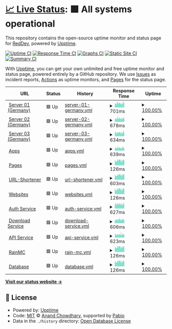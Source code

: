# [📈 Live Status](https://Re2Dev.github.io/Uptime-Monitor): <!--live status--> **🟩 All systems operational**

This repository contains the open-source uptime monitor and status page for [RedDev](https://about.re2dev.de/github), powered by [Upptime](https://github.com/upptime/upptime).

[![Uptime CI](https://github.com/Re2Dev/Uptime-Monitor/workflows/Uptime%20CI/badge.svg)](https://github.com/Re2Dev/Uptime-Monitor/actions?query=workflow%3A%22Uptime+CI%22)
[![Response Time CI](https://github.com/Re2Dev/Uptime-Monitor/workflows/Response%20Time%20CI/badge.svg)](https://github.com/Re2Dev/Uptime-Monitor/actions?query=workflow%3A%22Response+Time+CI%22)
[![Graphs CI](https://github.com/Re2Dev/Uptime-Monitor/workflows/Graphs%20CI/badge.svg)](https://github.com/Re2Dev/Uptime-Monitor/actions?query=workflow%3A%22Graphs+CI%22)
[![Static Site CI](https://github.com/Re2Dev/Uptime-Monitor/workflows/Static%20Site%20CI/badge.svg)](https://github.com/Re2Dev/Uptime-Monitor/actions?query=workflow%3A%22Static+Site+CI%22)
[![Summary CI](https://github.com/Re2Dev/Uptime-Monitor/workflows/Summary%20CI/badge.svg)](https://github.com/Re2Dev/Uptime-Monitor/actions?query=workflow%3A%22Summary+CI%22)

With [Upptime](https://upptime.js.org), you can get your own unlimited and free uptime monitor and status page, powered entirely by a GitHub repository. We use [Issues](https://github.com/Re2Dev/Uptime-Monitor/issues) as incident reports, [Actions](https://github.com/Re2Dev/Uptime-Monitor/actions) as uptime monitors, and [Pages](https://Re2Dev.github.io/Uptime-Monitor) for the status page.

<!--start: status pages-->
<!-- This summary is generated by Upptime (https://github.com/upptime/upptime) -->
<!-- Do not edit this manually, your changes will be overwritten -->
<!-- prettier-ignore -->
| URL | Status | History | Response Time | Uptime |
| --- | ------ | ------- | ------------- | ------ |
| <img alt="" src="https://icons.duckduckgo.com/ip3/de-01.host.re2volve.de.ico" height="13"> [Server 01 (Germany)](https://DE-01.host.re2volve.de/status) | 🟩 Up | [server-01-germany.yml](https://github.com/Re2Dev/Uptime-Monitor/commits/HEAD/history/server-01-germany.yml) | <details><summary><img alt="Response time graph" src="./graphs/server-01-germany/response-time-week.png" height="20"> 701ms</summary><br><a href="https://Re2Dev.github.io/Uptime-Monitor/history/server-01-germany"><img alt="Response time 701" src="https://img.shields.io/endpoint?url=https%3A%2F%2Fraw.githubusercontent.com%2FRe2Dev%2FUptime-Monitor%2FHEAD%2Fapi%2Fserver-01-germany%2Fresponse-time.json"></a><br><a href="https://Re2Dev.github.io/Uptime-Monitor/history/server-01-germany"><img alt="24-hour response time 820" src="https://img.shields.io/endpoint?url=https%3A%2F%2Fraw.githubusercontent.com%2FRe2Dev%2FUptime-Monitor%2FHEAD%2Fapi%2Fserver-01-germany%2Fresponse-time-day.json"></a><br><a href="https://Re2Dev.github.io/Uptime-Monitor/history/server-01-germany"><img alt="7-day response time 701" src="https://img.shields.io/endpoint?url=https%3A%2F%2Fraw.githubusercontent.com%2FRe2Dev%2FUptime-Monitor%2FHEAD%2Fapi%2Fserver-01-germany%2Fresponse-time-week.json"></a><br><a href="https://Re2Dev.github.io/Uptime-Monitor/history/server-01-germany"><img alt="30-day response time 701" src="https://img.shields.io/endpoint?url=https%3A%2F%2Fraw.githubusercontent.com%2FRe2Dev%2FUptime-Monitor%2FHEAD%2Fapi%2Fserver-01-germany%2Fresponse-time-month.json"></a><br><a href="https://Re2Dev.github.io/Uptime-Monitor/history/server-01-germany"><img alt="1-year response time 701" src="https://img.shields.io/endpoint?url=https%3A%2F%2Fraw.githubusercontent.com%2FRe2Dev%2FUptime-Monitor%2FHEAD%2Fapi%2Fserver-01-germany%2Fresponse-time-year.json"></a></details> | <details><summary><a href="https://Re2Dev.github.io/Uptime-Monitor/history/server-01-germany">100.00%</a></summary><a href="https://Re2Dev.github.io/Uptime-Monitor/history/server-01-germany"><img alt="All-time uptime 100.00%" src="https://img.shields.io/endpoint?url=https%3A%2F%2Fraw.githubusercontent.com%2FRe2Dev%2FUptime-Monitor%2FHEAD%2Fapi%2Fserver-01-germany%2Fuptime.json"></a><br><a href="https://Re2Dev.github.io/Uptime-Monitor/history/server-01-germany"><img alt="24-hour uptime 100.00%" src="https://img.shields.io/endpoint?url=https%3A%2F%2Fraw.githubusercontent.com%2FRe2Dev%2FUptime-Monitor%2FHEAD%2Fapi%2Fserver-01-germany%2Fuptime-day.json"></a><br><a href="https://Re2Dev.github.io/Uptime-Monitor/history/server-01-germany"><img alt="7-day uptime 100.00%" src="https://img.shields.io/endpoint?url=https%3A%2F%2Fraw.githubusercontent.com%2FRe2Dev%2FUptime-Monitor%2FHEAD%2Fapi%2Fserver-01-germany%2Fuptime-week.json"></a><br><a href="https://Re2Dev.github.io/Uptime-Monitor/history/server-01-germany"><img alt="30-day uptime 100.00%" src="https://img.shields.io/endpoint?url=https%3A%2F%2Fraw.githubusercontent.com%2FRe2Dev%2FUptime-Monitor%2FHEAD%2Fapi%2Fserver-01-germany%2Fuptime-month.json"></a><br><a href="https://Re2Dev.github.io/Uptime-Monitor/history/server-01-germany"><img alt="1-year uptime 100.00%" src="https://img.shields.io/endpoint?url=https%3A%2F%2Fraw.githubusercontent.com%2FRe2Dev%2FUptime-Monitor%2FHEAD%2Fapi%2Fserver-01-germany%2Fuptime-year.json"></a></details>
| <img alt="" src="https://icons.duckduckgo.com/ip3/de-02.host.re2volve.de.ico" height="13"> [Server 02 (Germany)](https://DE-02.host.re2volve.de/status) | 🟩 Up | [server-02-germany.yml](https://github.com/Re2Dev/Uptime-Monitor/commits/HEAD/history/server-02-germany.yml) | <details><summary><img alt="Response time graph" src="./graphs/server-02-germany/response-time-week.png" height="20"> 678ms</summary><br><a href="https://Re2Dev.github.io/Uptime-Monitor/history/server-02-germany"><img alt="Response time 678" src="https://img.shields.io/endpoint?url=https%3A%2F%2Fraw.githubusercontent.com%2FRe2Dev%2FUptime-Monitor%2FHEAD%2Fapi%2Fserver-02-germany%2Fresponse-time.json"></a><br><a href="https://Re2Dev.github.io/Uptime-Monitor/history/server-02-germany"><img alt="24-hour response time 766" src="https://img.shields.io/endpoint?url=https%3A%2F%2Fraw.githubusercontent.com%2FRe2Dev%2FUptime-Monitor%2FHEAD%2Fapi%2Fserver-02-germany%2Fresponse-time-day.json"></a><br><a href="https://Re2Dev.github.io/Uptime-Monitor/history/server-02-germany"><img alt="7-day response time 678" src="https://img.shields.io/endpoint?url=https%3A%2F%2Fraw.githubusercontent.com%2FRe2Dev%2FUptime-Monitor%2FHEAD%2Fapi%2Fserver-02-germany%2Fresponse-time-week.json"></a><br><a href="https://Re2Dev.github.io/Uptime-Monitor/history/server-02-germany"><img alt="30-day response time 678" src="https://img.shields.io/endpoint?url=https%3A%2F%2Fraw.githubusercontent.com%2FRe2Dev%2FUptime-Monitor%2FHEAD%2Fapi%2Fserver-02-germany%2Fresponse-time-month.json"></a><br><a href="https://Re2Dev.github.io/Uptime-Monitor/history/server-02-germany"><img alt="1-year response time 678" src="https://img.shields.io/endpoint?url=https%3A%2F%2Fraw.githubusercontent.com%2FRe2Dev%2FUptime-Monitor%2FHEAD%2Fapi%2Fserver-02-germany%2Fresponse-time-year.json"></a></details> | <details><summary><a href="https://Re2Dev.github.io/Uptime-Monitor/history/server-02-germany">100.00%</a></summary><a href="https://Re2Dev.github.io/Uptime-Monitor/history/server-02-germany"><img alt="All-time uptime 100.00%" src="https://img.shields.io/endpoint?url=https%3A%2F%2Fraw.githubusercontent.com%2FRe2Dev%2FUptime-Monitor%2FHEAD%2Fapi%2Fserver-02-germany%2Fuptime.json"></a><br><a href="https://Re2Dev.github.io/Uptime-Monitor/history/server-02-germany"><img alt="24-hour uptime 100.00%" src="https://img.shields.io/endpoint?url=https%3A%2F%2Fraw.githubusercontent.com%2FRe2Dev%2FUptime-Monitor%2FHEAD%2Fapi%2Fserver-02-germany%2Fuptime-day.json"></a><br><a href="https://Re2Dev.github.io/Uptime-Monitor/history/server-02-germany"><img alt="7-day uptime 100.00%" src="https://img.shields.io/endpoint?url=https%3A%2F%2Fraw.githubusercontent.com%2FRe2Dev%2FUptime-Monitor%2FHEAD%2Fapi%2Fserver-02-germany%2Fuptime-week.json"></a><br><a href="https://Re2Dev.github.io/Uptime-Monitor/history/server-02-germany"><img alt="30-day uptime 100.00%" src="https://img.shields.io/endpoint?url=https%3A%2F%2Fraw.githubusercontent.com%2FRe2Dev%2FUptime-Monitor%2FHEAD%2Fapi%2Fserver-02-germany%2Fuptime-month.json"></a><br><a href="https://Re2Dev.github.io/Uptime-Monitor/history/server-02-germany"><img alt="1-year uptime 100.00%" src="https://img.shields.io/endpoint?url=https%3A%2F%2Fraw.githubusercontent.com%2FRe2Dev%2FUptime-Monitor%2FHEAD%2Fapi%2Fserver-02-germany%2Fuptime-year.json"></a></details>
| <img alt="" src="https://icons.duckduckgo.com/ip3/de-03.host.re2volve.de.ico" height="13"> [Server 03 (Germany)](https://DE-03.host.re2volve.de/status) | 🟩 Up | [server-03-germany.yml](https://github.com/Re2Dev/Uptime-Monitor/commits/HEAD/history/server-03-germany.yml) | <details><summary><img alt="Response time graph" src="./graphs/server-03-germany/response-time-week.png" height="20"> 634ms</summary><br><a href="https://Re2Dev.github.io/Uptime-Monitor/history/server-03-germany"><img alt="Response time 634" src="https://img.shields.io/endpoint?url=https%3A%2F%2Fraw.githubusercontent.com%2FRe2Dev%2FUptime-Monitor%2FHEAD%2Fapi%2Fserver-03-germany%2Fresponse-time.json"></a><br><a href="https://Re2Dev.github.io/Uptime-Monitor/history/server-03-germany"><img alt="24-hour response time 676" src="https://img.shields.io/endpoint?url=https%3A%2F%2Fraw.githubusercontent.com%2FRe2Dev%2FUptime-Monitor%2FHEAD%2Fapi%2Fserver-03-germany%2Fresponse-time-day.json"></a><br><a href="https://Re2Dev.github.io/Uptime-Monitor/history/server-03-germany"><img alt="7-day response time 634" src="https://img.shields.io/endpoint?url=https%3A%2F%2Fraw.githubusercontent.com%2FRe2Dev%2FUptime-Monitor%2FHEAD%2Fapi%2Fserver-03-germany%2Fresponse-time-week.json"></a><br><a href="https://Re2Dev.github.io/Uptime-Monitor/history/server-03-germany"><img alt="30-day response time 634" src="https://img.shields.io/endpoint?url=https%3A%2F%2Fraw.githubusercontent.com%2FRe2Dev%2FUptime-Monitor%2FHEAD%2Fapi%2Fserver-03-germany%2Fresponse-time-month.json"></a><br><a href="https://Re2Dev.github.io/Uptime-Monitor/history/server-03-germany"><img alt="1-year response time 634" src="https://img.shields.io/endpoint?url=https%3A%2F%2Fraw.githubusercontent.com%2FRe2Dev%2FUptime-Monitor%2FHEAD%2Fapi%2Fserver-03-germany%2Fresponse-time-year.json"></a></details> | <details><summary><a href="https://Re2Dev.github.io/Uptime-Monitor/history/server-03-germany">100.00%</a></summary><a href="https://Re2Dev.github.io/Uptime-Monitor/history/server-03-germany"><img alt="All-time uptime 100.00%" src="https://img.shields.io/endpoint?url=https%3A%2F%2Fraw.githubusercontent.com%2FRe2Dev%2FUptime-Monitor%2FHEAD%2Fapi%2Fserver-03-germany%2Fuptime.json"></a><br><a href="https://Re2Dev.github.io/Uptime-Monitor/history/server-03-germany"><img alt="24-hour uptime 100.00%" src="https://img.shields.io/endpoint?url=https%3A%2F%2Fraw.githubusercontent.com%2FRe2Dev%2FUptime-Monitor%2FHEAD%2Fapi%2Fserver-03-germany%2Fuptime-day.json"></a><br><a href="https://Re2Dev.github.io/Uptime-Monitor/history/server-03-germany"><img alt="7-day uptime 100.00%" src="https://img.shields.io/endpoint?url=https%3A%2F%2Fraw.githubusercontent.com%2FRe2Dev%2FUptime-Monitor%2FHEAD%2Fapi%2Fserver-03-germany%2Fuptime-week.json"></a><br><a href="https://Re2Dev.github.io/Uptime-Monitor/history/server-03-germany"><img alt="30-day uptime 100.00%" src="https://img.shields.io/endpoint?url=https%3A%2F%2Fraw.githubusercontent.com%2FRe2Dev%2FUptime-Monitor%2FHEAD%2Fapi%2Fserver-03-germany%2Fuptime-month.json"></a><br><a href="https://Re2Dev.github.io/Uptime-Monitor/history/server-03-germany"><img alt="1-year uptime 100.00%" src="https://img.shields.io/endpoint?url=https%3A%2F%2Fraw.githubusercontent.com%2FRe2Dev%2FUptime-Monitor%2FHEAD%2Fapi%2Fserver-03-germany%2Fuptime-year.json"></a></details>
| <img alt="" src="https://icons.duckduckgo.com/ip3/status.re2volve.de.ico" height="13"> [Apps](https://status.re2volve.de/api/apps) | 🟩 Up | [apps.yml](https://github.com/Re2Dev/Uptime-Monitor/commits/HEAD/history/apps.yml) | <details><summary><img alt="Response time graph" src="./graphs/apps/response-time-week.png" height="20"> 639ms</summary><br><a href="https://Re2Dev.github.io/Uptime-Monitor/history/apps"><img alt="Response time 639" src="https://img.shields.io/endpoint?url=https%3A%2F%2Fraw.githubusercontent.com%2FRe2Dev%2FUptime-Monitor%2FHEAD%2Fapi%2Fapps%2Fresponse-time.json"></a><br><a href="https://Re2Dev.github.io/Uptime-Monitor/history/apps"><img alt="24-hour response time 783" src="https://img.shields.io/endpoint?url=https%3A%2F%2Fraw.githubusercontent.com%2FRe2Dev%2FUptime-Monitor%2FHEAD%2Fapi%2Fapps%2Fresponse-time-day.json"></a><br><a href="https://Re2Dev.github.io/Uptime-Monitor/history/apps"><img alt="7-day response time 639" src="https://img.shields.io/endpoint?url=https%3A%2F%2Fraw.githubusercontent.com%2FRe2Dev%2FUptime-Monitor%2FHEAD%2Fapi%2Fapps%2Fresponse-time-week.json"></a><br><a href="https://Re2Dev.github.io/Uptime-Monitor/history/apps"><img alt="30-day response time 639" src="https://img.shields.io/endpoint?url=https%3A%2F%2Fraw.githubusercontent.com%2FRe2Dev%2FUptime-Monitor%2FHEAD%2Fapi%2Fapps%2Fresponse-time-month.json"></a><br><a href="https://Re2Dev.github.io/Uptime-Monitor/history/apps"><img alt="1-year response time 639" src="https://img.shields.io/endpoint?url=https%3A%2F%2Fraw.githubusercontent.com%2FRe2Dev%2FUptime-Monitor%2FHEAD%2Fapi%2Fapps%2Fresponse-time-year.json"></a></details> | <details><summary><a href="https://Re2Dev.github.io/Uptime-Monitor/history/apps">100.00%</a></summary><a href="https://Re2Dev.github.io/Uptime-Monitor/history/apps"><img alt="All-time uptime 100.00%" src="https://img.shields.io/endpoint?url=https%3A%2F%2Fraw.githubusercontent.com%2FRe2Dev%2FUptime-Monitor%2FHEAD%2Fapi%2Fapps%2Fuptime.json"></a><br><a href="https://Re2Dev.github.io/Uptime-Monitor/history/apps"><img alt="24-hour uptime 100.00%" src="https://img.shields.io/endpoint?url=https%3A%2F%2Fraw.githubusercontent.com%2FRe2Dev%2FUptime-Monitor%2FHEAD%2Fapi%2Fapps%2Fuptime-day.json"></a><br><a href="https://Re2Dev.github.io/Uptime-Monitor/history/apps"><img alt="7-day uptime 100.00%" src="https://img.shields.io/endpoint?url=https%3A%2F%2Fraw.githubusercontent.com%2FRe2Dev%2FUptime-Monitor%2FHEAD%2Fapi%2Fapps%2Fuptime-week.json"></a><br><a href="https://Re2Dev.github.io/Uptime-Monitor/history/apps"><img alt="30-day uptime 100.00%" src="https://img.shields.io/endpoint?url=https%3A%2F%2Fraw.githubusercontent.com%2FRe2Dev%2FUptime-Monitor%2FHEAD%2Fapi%2Fapps%2Fuptime-month.json"></a><br><a href="https://Re2Dev.github.io/Uptime-Monitor/history/apps"><img alt="1-year uptime 100.00%" src="https://img.shields.io/endpoint?url=https%3A%2F%2Fraw.githubusercontent.com%2FRe2Dev%2FUptime-Monitor%2FHEAD%2Fapi%2Fapps%2Fuptime-year.json"></a></details>
| <img alt="" src="https://icons.duckduckgo.com/ip3/status.re2volve.de.ico" height="13"> [Pages](https://status.re2volve.de/api/pages) | 🟩 Up | [pages.yml](https://github.com/Re2Dev/Uptime-Monitor/commits/HEAD/history/pages.yml) | <details><summary><img alt="Response time graph" src="./graphs/pages/response-time-week.png" height="20"> 126ms</summary><br><a href="https://Re2Dev.github.io/Uptime-Monitor/history/pages"><img alt="Response time 126" src="https://img.shields.io/endpoint?url=https%3A%2F%2Fraw.githubusercontent.com%2FRe2Dev%2FUptime-Monitor%2FHEAD%2Fapi%2Fpages%2Fresponse-time.json"></a><br><a href="https://Re2Dev.github.io/Uptime-Monitor/history/pages"><img alt="24-hour response time 156" src="https://img.shields.io/endpoint?url=https%3A%2F%2Fraw.githubusercontent.com%2FRe2Dev%2FUptime-Monitor%2FHEAD%2Fapi%2Fpages%2Fresponse-time-day.json"></a><br><a href="https://Re2Dev.github.io/Uptime-Monitor/history/pages"><img alt="7-day response time 126" src="https://img.shields.io/endpoint?url=https%3A%2F%2Fraw.githubusercontent.com%2FRe2Dev%2FUptime-Monitor%2FHEAD%2Fapi%2Fpages%2Fresponse-time-week.json"></a><br><a href="https://Re2Dev.github.io/Uptime-Monitor/history/pages"><img alt="30-day response time 126" src="https://img.shields.io/endpoint?url=https%3A%2F%2Fraw.githubusercontent.com%2FRe2Dev%2FUptime-Monitor%2FHEAD%2Fapi%2Fpages%2Fresponse-time-month.json"></a><br><a href="https://Re2Dev.github.io/Uptime-Monitor/history/pages"><img alt="1-year response time 126" src="https://img.shields.io/endpoint?url=https%3A%2F%2Fraw.githubusercontent.com%2FRe2Dev%2FUptime-Monitor%2FHEAD%2Fapi%2Fpages%2Fresponse-time-year.json"></a></details> | <details><summary><a href="https://Re2Dev.github.io/Uptime-Monitor/history/pages">100.00%</a></summary><a href="https://Re2Dev.github.io/Uptime-Monitor/history/pages"><img alt="All-time uptime 100.00%" src="https://img.shields.io/endpoint?url=https%3A%2F%2Fraw.githubusercontent.com%2FRe2Dev%2FUptime-Monitor%2FHEAD%2Fapi%2Fpages%2Fuptime.json"></a><br><a href="https://Re2Dev.github.io/Uptime-Monitor/history/pages"><img alt="24-hour uptime 100.00%" src="https://img.shields.io/endpoint?url=https%3A%2F%2Fraw.githubusercontent.com%2FRe2Dev%2FUptime-Monitor%2FHEAD%2Fapi%2Fpages%2Fuptime-day.json"></a><br><a href="https://Re2Dev.github.io/Uptime-Monitor/history/pages"><img alt="7-day uptime 100.00%" src="https://img.shields.io/endpoint?url=https%3A%2F%2Fraw.githubusercontent.com%2FRe2Dev%2FUptime-Monitor%2FHEAD%2Fapi%2Fpages%2Fuptime-week.json"></a><br><a href="https://Re2Dev.github.io/Uptime-Monitor/history/pages"><img alt="30-day uptime 100.00%" src="https://img.shields.io/endpoint?url=https%3A%2F%2Fraw.githubusercontent.com%2FRe2Dev%2FUptime-Monitor%2FHEAD%2Fapi%2Fpages%2Fuptime-month.json"></a><br><a href="https://Re2Dev.github.io/Uptime-Monitor/history/pages"><img alt="1-year uptime 100.00%" src="https://img.shields.io/endpoint?url=https%3A%2F%2Fraw.githubusercontent.com%2FRe2Dev%2FUptime-Monitor%2FHEAD%2Fapi%2Fpages%2Fuptime-year.json"></a></details>
| <img alt="" src="https://icons.duckduckgo.com/ip3/link.re2volve.de.ico" height="13"> [URL-Shortener](https://link.re2volve.de/status) | 🟩 Up | [url-shortener.yml](https://github.com/Re2Dev/Uptime-Monitor/commits/HEAD/history/url-shortener.yml) | <details><summary><img alt="Response time graph" src="./graphs/url-shortener/response-time-week.png" height="20"> 603ms</summary><br><a href="https://Re2Dev.github.io/Uptime-Monitor/history/url-shortener"><img alt="Response time 603" src="https://img.shields.io/endpoint?url=https%3A%2F%2Fraw.githubusercontent.com%2FRe2Dev%2FUptime-Monitor%2FHEAD%2Fapi%2Furl-shortener%2Fresponse-time.json"></a><br><a href="https://Re2Dev.github.io/Uptime-Monitor/history/url-shortener"><img alt="24-hour response time 702" src="https://img.shields.io/endpoint?url=https%3A%2F%2Fraw.githubusercontent.com%2FRe2Dev%2FUptime-Monitor%2FHEAD%2Fapi%2Furl-shortener%2Fresponse-time-day.json"></a><br><a href="https://Re2Dev.github.io/Uptime-Monitor/history/url-shortener"><img alt="7-day response time 603" src="https://img.shields.io/endpoint?url=https%3A%2F%2Fraw.githubusercontent.com%2FRe2Dev%2FUptime-Monitor%2FHEAD%2Fapi%2Furl-shortener%2Fresponse-time-week.json"></a><br><a href="https://Re2Dev.github.io/Uptime-Monitor/history/url-shortener"><img alt="30-day response time 603" src="https://img.shields.io/endpoint?url=https%3A%2F%2Fraw.githubusercontent.com%2FRe2Dev%2FUptime-Monitor%2FHEAD%2Fapi%2Furl-shortener%2Fresponse-time-month.json"></a><br><a href="https://Re2Dev.github.io/Uptime-Monitor/history/url-shortener"><img alt="1-year response time 603" src="https://img.shields.io/endpoint?url=https%3A%2F%2Fraw.githubusercontent.com%2FRe2Dev%2FUptime-Monitor%2FHEAD%2Fapi%2Furl-shortener%2Fresponse-time-year.json"></a></details> | <details><summary><a href="https://Re2Dev.github.io/Uptime-Monitor/history/url-shortener">100.00%</a></summary><a href="https://Re2Dev.github.io/Uptime-Monitor/history/url-shortener"><img alt="All-time uptime 100.00%" src="https://img.shields.io/endpoint?url=https%3A%2F%2Fraw.githubusercontent.com%2FRe2Dev%2FUptime-Monitor%2FHEAD%2Fapi%2Furl-shortener%2Fuptime.json"></a><br><a href="https://Re2Dev.github.io/Uptime-Monitor/history/url-shortener"><img alt="24-hour uptime 100.00%" src="https://img.shields.io/endpoint?url=https%3A%2F%2Fraw.githubusercontent.com%2FRe2Dev%2FUptime-Monitor%2FHEAD%2Fapi%2Furl-shortener%2Fuptime-day.json"></a><br><a href="https://Re2Dev.github.io/Uptime-Monitor/history/url-shortener"><img alt="7-day uptime 100.00%" src="https://img.shields.io/endpoint?url=https%3A%2F%2Fraw.githubusercontent.com%2FRe2Dev%2FUptime-Monitor%2FHEAD%2Fapi%2Furl-shortener%2Fuptime-week.json"></a><br><a href="https://Re2Dev.github.io/Uptime-Monitor/history/url-shortener"><img alt="30-day uptime 100.00%" src="https://img.shields.io/endpoint?url=https%3A%2F%2Fraw.githubusercontent.com%2FRe2Dev%2FUptime-Monitor%2FHEAD%2Fapi%2Furl-shortener%2Fuptime-month.json"></a><br><a href="https://Re2Dev.github.io/Uptime-Monitor/history/url-shortener"><img alt="1-year uptime 100.00%" src="https://img.shields.io/endpoint?url=https%3A%2F%2Fraw.githubusercontent.com%2FRe2Dev%2FUptime-Monitor%2FHEAD%2Fapi%2Furl-shortener%2Fuptime-year.json"></a></details>
| <img alt="" src="https://icons.duckduckgo.com/ip3/status.re2volve.de.ico" height="13"> [Websites](https://status.re2volve.de/api/websites) | 🟩 Up | [websites.yml](https://github.com/Re2Dev/Uptime-Monitor/commits/HEAD/history/websites.yml) | <details><summary><img alt="Response time graph" src="./graphs/websites/response-time-week.png" height="20"> 126ms</summary><br><a href="https://Re2Dev.github.io/Uptime-Monitor/history/websites"><img alt="Response time 126" src="https://img.shields.io/endpoint?url=https%3A%2F%2Fraw.githubusercontent.com%2FRe2Dev%2FUptime-Monitor%2FHEAD%2Fapi%2Fwebsites%2Fresponse-time.json"></a><br><a href="https://Re2Dev.github.io/Uptime-Monitor/history/websites"><img alt="24-hour response time 156" src="https://img.shields.io/endpoint?url=https%3A%2F%2Fraw.githubusercontent.com%2FRe2Dev%2FUptime-Monitor%2FHEAD%2Fapi%2Fwebsites%2Fresponse-time-day.json"></a><br><a href="https://Re2Dev.github.io/Uptime-Monitor/history/websites"><img alt="7-day response time 126" src="https://img.shields.io/endpoint?url=https%3A%2F%2Fraw.githubusercontent.com%2FRe2Dev%2FUptime-Monitor%2FHEAD%2Fapi%2Fwebsites%2Fresponse-time-week.json"></a><br><a href="https://Re2Dev.github.io/Uptime-Monitor/history/websites"><img alt="30-day response time 126" src="https://img.shields.io/endpoint?url=https%3A%2F%2Fraw.githubusercontent.com%2FRe2Dev%2FUptime-Monitor%2FHEAD%2Fapi%2Fwebsites%2Fresponse-time-month.json"></a><br><a href="https://Re2Dev.github.io/Uptime-Monitor/history/websites"><img alt="1-year response time 126" src="https://img.shields.io/endpoint?url=https%3A%2F%2Fraw.githubusercontent.com%2FRe2Dev%2FUptime-Monitor%2FHEAD%2Fapi%2Fwebsites%2Fresponse-time-year.json"></a></details> | <details><summary><a href="https://Re2Dev.github.io/Uptime-Monitor/history/websites">100.00%</a></summary><a href="https://Re2Dev.github.io/Uptime-Monitor/history/websites"><img alt="All-time uptime 100.00%" src="https://img.shields.io/endpoint?url=https%3A%2F%2Fraw.githubusercontent.com%2FRe2Dev%2FUptime-Monitor%2FHEAD%2Fapi%2Fwebsites%2Fuptime.json"></a><br><a href="https://Re2Dev.github.io/Uptime-Monitor/history/websites"><img alt="24-hour uptime 100.00%" src="https://img.shields.io/endpoint?url=https%3A%2F%2Fraw.githubusercontent.com%2FRe2Dev%2FUptime-Monitor%2FHEAD%2Fapi%2Fwebsites%2Fuptime-day.json"></a><br><a href="https://Re2Dev.github.io/Uptime-Monitor/history/websites"><img alt="7-day uptime 100.00%" src="https://img.shields.io/endpoint?url=https%3A%2F%2Fraw.githubusercontent.com%2FRe2Dev%2FUptime-Monitor%2FHEAD%2Fapi%2Fwebsites%2Fuptime-week.json"></a><br><a href="https://Re2Dev.github.io/Uptime-Monitor/history/websites"><img alt="30-day uptime 100.00%" src="https://img.shields.io/endpoint?url=https%3A%2F%2Fraw.githubusercontent.com%2FRe2Dev%2FUptime-Monitor%2FHEAD%2Fapi%2Fwebsites%2Fuptime-month.json"></a><br><a href="https://Re2Dev.github.io/Uptime-Monitor/history/websites"><img alt="1-year uptime 100.00%" src="https://img.shields.io/endpoint?url=https%3A%2F%2Fraw.githubusercontent.com%2FRe2Dev%2FUptime-Monitor%2FHEAD%2Fapi%2Fwebsites%2Fuptime-year.json"></a></details>
| <img alt="" src="https://icons.duckduckgo.com/ip3/auth.re2volve.de.ico" height="13"> [Auth Service](https://auth.re2volve.de/status) | 🟩 Up | [auth-service.yml](https://github.com/Re2Dev/Uptime-Monitor/commits/HEAD/history/auth-service.yml) | <details><summary><img alt="Response time graph" src="./graphs/auth-service/response-time-week.png" height="20"> 627ms</summary><br><a href="https://Re2Dev.github.io/Uptime-Monitor/history/auth-service"><img alt="Response time 627" src="https://img.shields.io/endpoint?url=https%3A%2F%2Fraw.githubusercontent.com%2FRe2Dev%2FUptime-Monitor%2FHEAD%2Fapi%2Fauth-service%2Fresponse-time.json"></a><br><a href="https://Re2Dev.github.io/Uptime-Monitor/history/auth-service"><img alt="24-hour response time 1059" src="https://img.shields.io/endpoint?url=https%3A%2F%2Fraw.githubusercontent.com%2FRe2Dev%2FUptime-Monitor%2FHEAD%2Fapi%2Fauth-service%2Fresponse-time-day.json"></a><br><a href="https://Re2Dev.github.io/Uptime-Monitor/history/auth-service"><img alt="7-day response time 627" src="https://img.shields.io/endpoint?url=https%3A%2F%2Fraw.githubusercontent.com%2FRe2Dev%2FUptime-Monitor%2FHEAD%2Fapi%2Fauth-service%2Fresponse-time-week.json"></a><br><a href="https://Re2Dev.github.io/Uptime-Monitor/history/auth-service"><img alt="30-day response time 627" src="https://img.shields.io/endpoint?url=https%3A%2F%2Fraw.githubusercontent.com%2FRe2Dev%2FUptime-Monitor%2FHEAD%2Fapi%2Fauth-service%2Fresponse-time-month.json"></a><br><a href="https://Re2Dev.github.io/Uptime-Monitor/history/auth-service"><img alt="1-year response time 627" src="https://img.shields.io/endpoint?url=https%3A%2F%2Fraw.githubusercontent.com%2FRe2Dev%2FUptime-Monitor%2FHEAD%2Fapi%2Fauth-service%2Fresponse-time-year.json"></a></details> | <details><summary><a href="https://Re2Dev.github.io/Uptime-Monitor/history/auth-service">100.00%</a></summary><a href="https://Re2Dev.github.io/Uptime-Monitor/history/auth-service"><img alt="All-time uptime 100.00%" src="https://img.shields.io/endpoint?url=https%3A%2F%2Fraw.githubusercontent.com%2FRe2Dev%2FUptime-Monitor%2FHEAD%2Fapi%2Fauth-service%2Fuptime.json"></a><br><a href="https://Re2Dev.github.io/Uptime-Monitor/history/auth-service"><img alt="24-hour uptime 100.00%" src="https://img.shields.io/endpoint?url=https%3A%2F%2Fraw.githubusercontent.com%2FRe2Dev%2FUptime-Monitor%2FHEAD%2Fapi%2Fauth-service%2Fuptime-day.json"></a><br><a href="https://Re2Dev.github.io/Uptime-Monitor/history/auth-service"><img alt="7-day uptime 100.00%" src="https://img.shields.io/endpoint?url=https%3A%2F%2Fraw.githubusercontent.com%2FRe2Dev%2FUptime-Monitor%2FHEAD%2Fapi%2Fauth-service%2Fuptime-week.json"></a><br><a href="https://Re2Dev.github.io/Uptime-Monitor/history/auth-service"><img alt="30-day uptime 100.00%" src="https://img.shields.io/endpoint?url=https%3A%2F%2Fraw.githubusercontent.com%2FRe2Dev%2FUptime-Monitor%2FHEAD%2Fapi%2Fauth-service%2Fuptime-month.json"></a><br><a href="https://Re2Dev.github.io/Uptime-Monitor/history/auth-service"><img alt="1-year uptime 100.00%" src="https://img.shields.io/endpoint?url=https%3A%2F%2Fraw.githubusercontent.com%2FRe2Dev%2FUptime-Monitor%2FHEAD%2Fapi%2Fauth-service%2Fuptime-year.json"></a></details>
| <img alt="" src="https://icons.duckduckgo.com/ip3/get.re2volve.de.ico" height="13"> [Download Service](https://get.re2volve.de/status) | 🟩 Up | [download-service.yml](https://github.com/Re2Dev/Uptime-Monitor/commits/HEAD/history/download-service.yml) | <details><summary><img alt="Response time graph" src="./graphs/download-service/response-time-week.png" height="20"> 606ms</summary><br><a href="https://Re2Dev.github.io/Uptime-Monitor/history/download-service"><img alt="Response time 606" src="https://img.shields.io/endpoint?url=https%3A%2F%2Fraw.githubusercontent.com%2FRe2Dev%2FUptime-Monitor%2FHEAD%2Fapi%2Fdownload-service%2Fresponse-time.json"></a><br><a href="https://Re2Dev.github.io/Uptime-Monitor/history/download-service"><img alt="24-hour response time 643" src="https://img.shields.io/endpoint?url=https%3A%2F%2Fraw.githubusercontent.com%2FRe2Dev%2FUptime-Monitor%2FHEAD%2Fapi%2Fdownload-service%2Fresponse-time-day.json"></a><br><a href="https://Re2Dev.github.io/Uptime-Monitor/history/download-service"><img alt="7-day response time 606" src="https://img.shields.io/endpoint?url=https%3A%2F%2Fraw.githubusercontent.com%2FRe2Dev%2FUptime-Monitor%2FHEAD%2Fapi%2Fdownload-service%2Fresponse-time-week.json"></a><br><a href="https://Re2Dev.github.io/Uptime-Monitor/history/download-service"><img alt="30-day response time 606" src="https://img.shields.io/endpoint?url=https%3A%2F%2Fraw.githubusercontent.com%2FRe2Dev%2FUptime-Monitor%2FHEAD%2Fapi%2Fdownload-service%2Fresponse-time-month.json"></a><br><a href="https://Re2Dev.github.io/Uptime-Monitor/history/download-service"><img alt="1-year response time 606" src="https://img.shields.io/endpoint?url=https%3A%2F%2Fraw.githubusercontent.com%2FRe2Dev%2FUptime-Monitor%2FHEAD%2Fapi%2Fdownload-service%2Fresponse-time-year.json"></a></details> | <details><summary><a href="https://Re2Dev.github.io/Uptime-Monitor/history/download-service">100.00%</a></summary><a href="https://Re2Dev.github.io/Uptime-Monitor/history/download-service"><img alt="All-time uptime 100.00%" src="https://img.shields.io/endpoint?url=https%3A%2F%2Fraw.githubusercontent.com%2FRe2Dev%2FUptime-Monitor%2FHEAD%2Fapi%2Fdownload-service%2Fuptime.json"></a><br><a href="https://Re2Dev.github.io/Uptime-Monitor/history/download-service"><img alt="24-hour uptime 100.00%" src="https://img.shields.io/endpoint?url=https%3A%2F%2Fraw.githubusercontent.com%2FRe2Dev%2FUptime-Monitor%2FHEAD%2Fapi%2Fdownload-service%2Fuptime-day.json"></a><br><a href="https://Re2Dev.github.io/Uptime-Monitor/history/download-service"><img alt="7-day uptime 100.00%" src="https://img.shields.io/endpoint?url=https%3A%2F%2Fraw.githubusercontent.com%2FRe2Dev%2FUptime-Monitor%2FHEAD%2Fapi%2Fdownload-service%2Fuptime-week.json"></a><br><a href="https://Re2Dev.github.io/Uptime-Monitor/history/download-service"><img alt="30-day uptime 100.00%" src="https://img.shields.io/endpoint?url=https%3A%2F%2Fraw.githubusercontent.com%2FRe2Dev%2FUptime-Monitor%2FHEAD%2Fapi%2Fdownload-service%2Fuptime-month.json"></a><br><a href="https://Re2Dev.github.io/Uptime-Monitor/history/download-service"><img alt="1-year uptime 100.00%" src="https://img.shields.io/endpoint?url=https%3A%2F%2Fraw.githubusercontent.com%2FRe2Dev%2FUptime-Monitor%2FHEAD%2Fapi%2Fdownload-service%2Fuptime-year.json"></a></details>
| <img alt="" src="https://icons.duckduckgo.com/ip3/api.re2volve.de.ico" height="13"> [API Service](https://api.re2volve.de/status) | 🟩 Up | [api-service.yml](https://github.com/Re2Dev/Uptime-Monitor/commits/HEAD/history/api-service.yml) | <details><summary><img alt="Response time graph" src="./graphs/api-service/response-time-week.png" height="20"> 623ms</summary><br><a href="https://Re2Dev.github.io/Uptime-Monitor/history/api-service"><img alt="Response time 623" src="https://img.shields.io/endpoint?url=https%3A%2F%2Fraw.githubusercontent.com%2FRe2Dev%2FUptime-Monitor%2FHEAD%2Fapi%2Fapi-service%2Fresponse-time.json"></a><br><a href="https://Re2Dev.github.io/Uptime-Monitor/history/api-service"><img alt="24-hour response time 649" src="https://img.shields.io/endpoint?url=https%3A%2F%2Fraw.githubusercontent.com%2FRe2Dev%2FUptime-Monitor%2FHEAD%2Fapi%2Fapi-service%2Fresponse-time-day.json"></a><br><a href="https://Re2Dev.github.io/Uptime-Monitor/history/api-service"><img alt="7-day response time 623" src="https://img.shields.io/endpoint?url=https%3A%2F%2Fraw.githubusercontent.com%2FRe2Dev%2FUptime-Monitor%2FHEAD%2Fapi%2Fapi-service%2Fresponse-time-week.json"></a><br><a href="https://Re2Dev.github.io/Uptime-Monitor/history/api-service"><img alt="30-day response time 623" src="https://img.shields.io/endpoint?url=https%3A%2F%2Fraw.githubusercontent.com%2FRe2Dev%2FUptime-Monitor%2FHEAD%2Fapi%2Fapi-service%2Fresponse-time-month.json"></a><br><a href="https://Re2Dev.github.io/Uptime-Monitor/history/api-service"><img alt="1-year response time 623" src="https://img.shields.io/endpoint?url=https%3A%2F%2Fraw.githubusercontent.com%2FRe2Dev%2FUptime-Monitor%2FHEAD%2Fapi%2Fapi-service%2Fresponse-time-year.json"></a></details> | <details><summary><a href="https://Re2Dev.github.io/Uptime-Monitor/history/api-service">100.00%</a></summary><a href="https://Re2Dev.github.io/Uptime-Monitor/history/api-service"><img alt="All-time uptime 100.00%" src="https://img.shields.io/endpoint?url=https%3A%2F%2Fraw.githubusercontent.com%2FRe2Dev%2FUptime-Monitor%2FHEAD%2Fapi%2Fapi-service%2Fuptime.json"></a><br><a href="https://Re2Dev.github.io/Uptime-Monitor/history/api-service"><img alt="24-hour uptime 100.00%" src="https://img.shields.io/endpoint?url=https%3A%2F%2Fraw.githubusercontent.com%2FRe2Dev%2FUptime-Monitor%2FHEAD%2Fapi%2Fapi-service%2Fuptime-day.json"></a><br><a href="https://Re2Dev.github.io/Uptime-Monitor/history/api-service"><img alt="7-day uptime 100.00%" src="https://img.shields.io/endpoint?url=https%3A%2F%2Fraw.githubusercontent.com%2FRe2Dev%2FUptime-Monitor%2FHEAD%2Fapi%2Fapi-service%2Fuptime-week.json"></a><br><a href="https://Re2Dev.github.io/Uptime-Monitor/history/api-service"><img alt="30-day uptime 100.00%" src="https://img.shields.io/endpoint?url=https%3A%2F%2Fraw.githubusercontent.com%2FRe2Dev%2FUptime-Monitor%2FHEAD%2Fapi%2Fapi-service%2Fuptime-month.json"></a><br><a href="https://Re2Dev.github.io/Uptime-Monitor/history/api-service"><img alt="1-year uptime 100.00%" src="https://img.shields.io/endpoint?url=https%3A%2F%2Fraw.githubusercontent.com%2FRe2Dev%2FUptime-Monitor%2FHEAD%2Fapi%2Fapi-service%2Fuptime-year.json"></a></details>
| <img alt="" src="https://icons.duckduckgo.com/ip3/status.re2volve.de.ico" height="13"> [RainMC](https://status.re2volve.de/api/rainmc) | 🟩 Up | [rain-mc.yml](https://github.com/Re2Dev/Uptime-Monitor/commits/HEAD/history/rain-mc.yml) | <details><summary><img alt="Response time graph" src="./graphs/rain-mc/response-time-week.png" height="20"> 126ms</summary><br><a href="https://Re2Dev.github.io/Uptime-Monitor/history/rain-mc"><img alt="Response time 126" src="https://img.shields.io/endpoint?url=https%3A%2F%2Fraw.githubusercontent.com%2FRe2Dev%2FUptime-Monitor%2FHEAD%2Fapi%2Frain-mc%2Fresponse-time.json"></a><br><a href="https://Re2Dev.github.io/Uptime-Monitor/history/rain-mc"><img alt="24-hour response time 156" src="https://img.shields.io/endpoint?url=https%3A%2F%2Fraw.githubusercontent.com%2FRe2Dev%2FUptime-Monitor%2FHEAD%2Fapi%2Frain-mc%2Fresponse-time-day.json"></a><br><a href="https://Re2Dev.github.io/Uptime-Monitor/history/rain-mc"><img alt="7-day response time 126" src="https://img.shields.io/endpoint?url=https%3A%2F%2Fraw.githubusercontent.com%2FRe2Dev%2FUptime-Monitor%2FHEAD%2Fapi%2Frain-mc%2Fresponse-time-week.json"></a><br><a href="https://Re2Dev.github.io/Uptime-Monitor/history/rain-mc"><img alt="30-day response time 126" src="https://img.shields.io/endpoint?url=https%3A%2F%2Fraw.githubusercontent.com%2FRe2Dev%2FUptime-Monitor%2FHEAD%2Fapi%2Frain-mc%2Fresponse-time-month.json"></a><br><a href="https://Re2Dev.github.io/Uptime-Monitor/history/rain-mc"><img alt="1-year response time 126" src="https://img.shields.io/endpoint?url=https%3A%2F%2Fraw.githubusercontent.com%2FRe2Dev%2FUptime-Monitor%2FHEAD%2Fapi%2Frain-mc%2Fresponse-time-year.json"></a></details> | <details><summary><a href="https://Re2Dev.github.io/Uptime-Monitor/history/rain-mc">100.00%</a></summary><a href="https://Re2Dev.github.io/Uptime-Monitor/history/rain-mc"><img alt="All-time uptime 100.00%" src="https://img.shields.io/endpoint?url=https%3A%2F%2Fraw.githubusercontent.com%2FRe2Dev%2FUptime-Monitor%2FHEAD%2Fapi%2Frain-mc%2Fuptime.json"></a><br><a href="https://Re2Dev.github.io/Uptime-Monitor/history/rain-mc"><img alt="24-hour uptime 100.00%" src="https://img.shields.io/endpoint?url=https%3A%2F%2Fraw.githubusercontent.com%2FRe2Dev%2FUptime-Monitor%2FHEAD%2Fapi%2Frain-mc%2Fuptime-day.json"></a><br><a href="https://Re2Dev.github.io/Uptime-Monitor/history/rain-mc"><img alt="7-day uptime 100.00%" src="https://img.shields.io/endpoint?url=https%3A%2F%2Fraw.githubusercontent.com%2FRe2Dev%2FUptime-Monitor%2FHEAD%2Fapi%2Frain-mc%2Fuptime-week.json"></a><br><a href="https://Re2Dev.github.io/Uptime-Monitor/history/rain-mc"><img alt="30-day uptime 100.00%" src="https://img.shields.io/endpoint?url=https%3A%2F%2Fraw.githubusercontent.com%2FRe2Dev%2FUptime-Monitor%2FHEAD%2Fapi%2Frain-mc%2Fuptime-month.json"></a><br><a href="https://Re2Dev.github.io/Uptime-Monitor/history/rain-mc"><img alt="1-year uptime 100.00%" src="https://img.shields.io/endpoint?url=https%3A%2F%2Fraw.githubusercontent.com%2FRe2Dev%2FUptime-Monitor%2FHEAD%2Fapi%2Frain-mc%2Fuptime-year.json"></a></details>
| <img alt="" src="https://icons.duckduckgo.com/ip3/status.re2volve.de.ico" height="13"> [Database](https://status.re2volve.de/api/database) | 🟩 Up | [database.yml](https://github.com/Re2Dev/Uptime-Monitor/commits/HEAD/history/database.yml) | <details><summary><img alt="Response time graph" src="./graphs/database/response-time-week.png" height="20"> 126ms</summary><br><a href="https://Re2Dev.github.io/Uptime-Monitor/history/database"><img alt="Response time 126" src="https://img.shields.io/endpoint?url=https%3A%2F%2Fraw.githubusercontent.com%2FRe2Dev%2FUptime-Monitor%2FHEAD%2Fapi%2Fdatabase%2Fresponse-time.json"></a><br><a href="https://Re2Dev.github.io/Uptime-Monitor/history/database"><img alt="24-hour response time 156" src="https://img.shields.io/endpoint?url=https%3A%2F%2Fraw.githubusercontent.com%2FRe2Dev%2FUptime-Monitor%2FHEAD%2Fapi%2Fdatabase%2Fresponse-time-day.json"></a><br><a href="https://Re2Dev.github.io/Uptime-Monitor/history/database"><img alt="7-day response time 126" src="https://img.shields.io/endpoint?url=https%3A%2F%2Fraw.githubusercontent.com%2FRe2Dev%2FUptime-Monitor%2FHEAD%2Fapi%2Fdatabase%2Fresponse-time-week.json"></a><br><a href="https://Re2Dev.github.io/Uptime-Monitor/history/database"><img alt="30-day response time 126" src="https://img.shields.io/endpoint?url=https%3A%2F%2Fraw.githubusercontent.com%2FRe2Dev%2FUptime-Monitor%2FHEAD%2Fapi%2Fdatabase%2Fresponse-time-month.json"></a><br><a href="https://Re2Dev.github.io/Uptime-Monitor/history/database"><img alt="1-year response time 126" src="https://img.shields.io/endpoint?url=https%3A%2F%2Fraw.githubusercontent.com%2FRe2Dev%2FUptime-Monitor%2FHEAD%2Fapi%2Fdatabase%2Fresponse-time-year.json"></a></details> | <details><summary><a href="https://Re2Dev.github.io/Uptime-Monitor/history/database">100.00%</a></summary><a href="https://Re2Dev.github.io/Uptime-Monitor/history/database"><img alt="All-time uptime 100.00%" src="https://img.shields.io/endpoint?url=https%3A%2F%2Fraw.githubusercontent.com%2FRe2Dev%2FUptime-Monitor%2FHEAD%2Fapi%2Fdatabase%2Fuptime.json"></a><br><a href="https://Re2Dev.github.io/Uptime-Monitor/history/database"><img alt="24-hour uptime 100.00%" src="https://img.shields.io/endpoint?url=https%3A%2F%2Fraw.githubusercontent.com%2FRe2Dev%2FUptime-Monitor%2FHEAD%2Fapi%2Fdatabase%2Fuptime-day.json"></a><br><a href="https://Re2Dev.github.io/Uptime-Monitor/history/database"><img alt="7-day uptime 100.00%" src="https://img.shields.io/endpoint?url=https%3A%2F%2Fraw.githubusercontent.com%2FRe2Dev%2FUptime-Monitor%2FHEAD%2Fapi%2Fdatabase%2Fuptime-week.json"></a><br><a href="https://Re2Dev.github.io/Uptime-Monitor/history/database"><img alt="30-day uptime 100.00%" src="https://img.shields.io/endpoint?url=https%3A%2F%2Fraw.githubusercontent.com%2FRe2Dev%2FUptime-Monitor%2FHEAD%2Fapi%2Fdatabase%2Fuptime-month.json"></a><br><a href="https://Re2Dev.github.io/Uptime-Monitor/history/database"><img alt="1-year uptime 100.00%" src="https://img.shields.io/endpoint?url=https%3A%2F%2Fraw.githubusercontent.com%2FRe2Dev%2FUptime-Monitor%2FHEAD%2Fapi%2Fdatabase%2Fuptime-year.json"></a></details>

<!--end: status pages-->

[**Visit our status website →**](https://Re2Dev.github.io/Uptime-Monitor)

## 📄 License

- Powered by: [Upptime](https://github.com/upptime/upptime)
- Code: [MIT](./LICENSE) © [Anand Chowdhary](https://anandchowdhary.com), supported by [Pabio](https://pabio.com)
- Data in the `./history` directory: [Open Database License](https://opendatacommons.org/licenses/odbl/1-0/)

